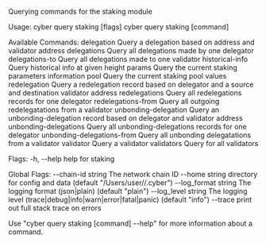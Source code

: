 Querying commands for the staking module

Usage:
  cyber query staking [flags]
  cyber query staking [command]

Available Commands:
  delegation                 Query a delegation based on address and validator address
  delegations                Query all delegations made by one delegator
  delegations-to             Query all delegations made to one validator
  historical-info            Query historical info at given height
  params                     Query the current staking parameters information
  pool                       Query the current staking pool values
  redelegation               Query a redelegation record based on delegator and a source and destination validator address
  redelegations              Query all redelegations records for one delegator
  redelegations-from         Query all outgoing redelegatations from a validator
  unbonding-delegation       Query an unbonding-delegation record based on delegator and validator address
  unbonding-delegations      Query all unbonding-delegations records for one delegator
  unbonding-delegations-from Query all unbonding delegatations from a validator
  validator                  Query a validator
  validators                 Query for all validators

Flags:
  -h, --help   help for staking

Global Flags:
      --chain-id string     The network chain ID
      --home string         directory for config and data (default "/Users/user//.cyber")
      --log_format string   The logging format (json|plain) (default "plain")
      --log_level string    The logging level (trace|debug|info|warn|error|fatal|panic) (default "info")
      --trace               print out full stack trace on errors

Use "cyber query staking [command] --help" for more information about a command.

